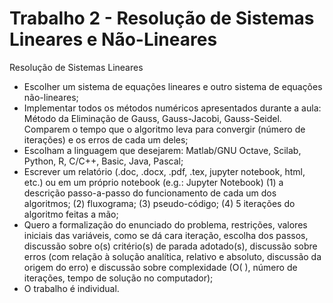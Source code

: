 # Trabalho 2 - Resolução de Sistemas Lineares e Não-Lineares

 Resolução de Sistemas Lineares
* Escolher um sistema de equações lineares e outro sistema de equações não-lineares;
* Implementar todos os métodos numéricos apresentados durante a aula: Método da Eliminação de Gauss, Gauss-Jacobi, Gauss-Seidel. Comparem o tempo que o algoritmo leva para convergir (número de iterações) e os erros de cada um deles;
* Escolham a linguagem que desejarem: Matlab/GNU Octave, Scilab, Python, R, C/C++, Basic, Java, Pascal;
* Escrever um relatório (.doc, .docx, .pdf, .tex, jupyter notebook, html, etc.) ou em um próprio notebook (e.g.: Jupyter Notebook) (1) a descrição passo-a-passo do funcionamento de cada um dos algoritmos; (2) fluxograma; (3) pseudo-código; (4) 5 iterações do algoritmo feitas a mão;
* Quero a formalização do enunciado do problema, restrições, valores iniciais das variáveis, como se dá cara iteração, escolha dos passos, discussão sobre o(s) critério(s) de parada adotado(s), discussão sobre erros (com relação à solução analítica, relativo e absoluto, discussão da origem do erro) e discussão sobre complexidade (O( ), número de iterações, tempo de solução no computador);
* O trabalho é individual.
